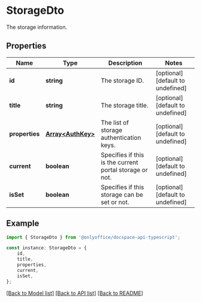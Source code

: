 # StorageDto

The storage information.

## Properties

Name | Type | Description | Notes
------------ | ------------- | ------------- | -------------
**id** | **string** | The storage ID. | [optional] [default to undefined]
**title** | **string** | The storage title. | [optional] [default to undefined]
**properties** | [**Array&lt;AuthKey&gt;**](AuthKey.md) | The list of storage authentication keys. | [optional] [default to undefined]
**current** | **boolean** | Specifies if this is the current portal storage or not. | [optional] [default to undefined]
**isSet** | **boolean** | Specifies if this storage can be set or not. | [optional] [default to undefined]

## Example

```typescript
import { StorageDto } from '@onlyoffice/docspace-api-typescript';

const instance: StorageDto = {
    id,
    title,
    properties,
    current,
    isSet,
};
```

[[Back to Model list]](../README.md#documentation-for-models) [[Back to API list]](../README.md#documentation-for-api-endpoints) [[Back to README]](../README.md)
